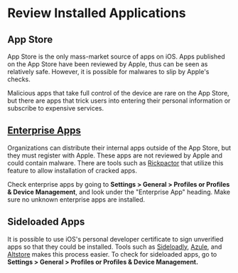 # Review Installed Applications


## App Store


App Store is the only mass-market source of apps on iOS. Apps published on the App Store have been reviewed by Apple, thus can be seen as relatively safe. However, it is possible for malwares to slip by Apple's checks.


Malicious apps that take full control of the device are rare on the App Store, but there are apps that trick users into entering their personal information or subscribe to expensive services.


## [Enterprise Apps](https://support.apple.com/en-us/HT204460)


Organizations can distribute their internal apps outside of the App Store, but they must register with Apple. These apps are not reviewed by Apple and could contain malware. There are tools such as [Rickpactor](https://appdb.to/app/standalone/1900000033) that utilize this feature to allow installation of cracked apps.


Check enterprise apps by going to **Settings > General > Profiles or Profiles & Device Management**, and look under the "Enterprise App" heading. Make sure no unknown enterprise apps are installed.


## Sideloaded Apps


It is possible to use iOS's personal developer certificate to sign unverified apps so that they could be installed. Tools such as [Sideloadly](https://sideloadly.io/), [Azule](https://github.com/Al4ise/Azule), and [Altstore](https://altstore.io/) makes this process easier. To check for sideloaded apps, go to **Settings > General > Profiles or Profiles & Device Management.**
